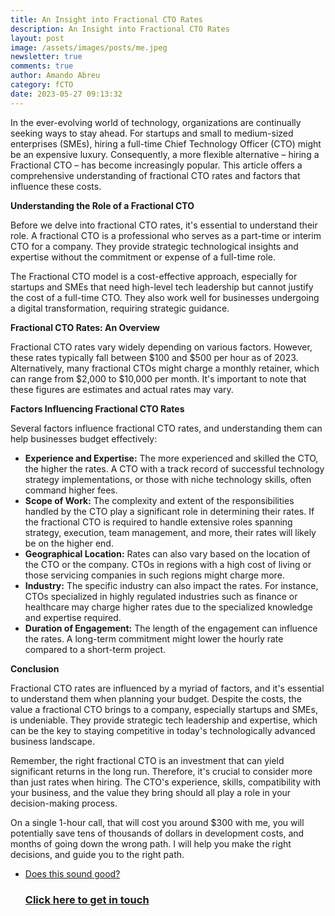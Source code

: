 ```yaml
---
title: An Insight into Fractional CTO Rates
description: An Insight into Fractional CTO Rates
layout: post
image: /assets/images/posts/me.jpeg
newsletter: true
comments: true
author: Amando Abreu
category: fCTO
date: 2023-05-27 09:13:32
---
```

In the ever-evolving world of technology, organizations are continually seeking ways to stay ahead. For startups and small to medium-sized enterprises (SMEs), hiring a full-time Chief Technology Officer (CTO) might be an expensive luxury. Consequently, a more flexible alternative – hiring a Fractional CTO – has become increasingly popular. This article offers a comprehensive understanding of fractional CTO rates and factors that influence these costs.

**Understanding the Role of a Fractional CTO**

Before we delve into fractional CTO rates, it's essential to understand their role. A fractional CTO is a professional who serves as a part-time or interim CTO for a company. They provide strategic technological insights and expertise without the commitment or expense of a full-time role.

The Fractional CTO model is a cost-effective approach, especially for startups and SMEs that need high-level tech leadership but cannot justify the cost of a full-time CTO. They also work well for businesses undergoing a digital transformation, requiring strategic guidance.

**Fractional CTO Rates: An Overview**

Fractional CTO rates vary widely depending on various factors. However, these rates typically fall between $100 and $500 per hour as of 2023. Alternatively, many fractional CTOs might charge a monthly retainer, which can range from $2,000 to $10,000 per month. It's important to note that these figures are estimates and actual rates may vary.

**Factors Influencing Fractional CTO Rates**

Several factors influence fractional CTO rates, and understanding them can help businesses budget effectively:

- **Experience and Expertise:** The more experienced and skilled the CTO, the higher the rates. A CTO with a track record of successful technology strategy implementations, or those with niche technology skills, often command higher fees.
- **Scope of Work:** The complexity and extent of the responsibilities handled by the CTO play a significant role in determining their rates. If the fractional CTO is required to handle extensive roles spanning strategy, execution, team management, and more, their rates will likely be on the higher end.
- **Geographical Location:** Rates can also vary based on the location of the CTO or the company. CTOs in regions with a high cost of living or those servicing companies in such regions might charge more.
- **Industry:** The specific industry can also impact the rates. For instance, CTOs specialized in highly regulated industries such as finance or healthcare may charge higher rates due to the specialized knowledge and expertise required.
- **Duration of Engagement:** The length of the engagement can influence the rates. A long-term commitment might lower the hourly rate compared to a short-term project.

**Conclusion**

Fractional CTO rates are influenced by a myriad of factors, and it's essential to understand them when planning your budget. Despite the costs, the value a fractional CTO brings to a company, especially startups and SMEs, is undeniable. They provide strategic tech leadership and expertise, which can be the key to staying competitive in today's technologically advanced business landscape.

Remember, the right fractional CTO is an investment that can yield significant returns in the long run. Therefore, it's crucial to consider more than just rates when hiring. The CTO's experience, skills, compatibility with your business, and the value they bring should all play a role in your decision-making process.

On a single 1-hour call, that will cost you around $300 with me, you will potentially save tens of thousands of dollars in development costs, and months of going down the wrong path. I will help you make the right decisions, and guide you to the right path.

<ul class="listing">
    <li class="listing__li">
        <a class="listing__link block" href="/book-appointment/">
            <div class="listing__item">
                <div class="listing__type">Does this sound good?</div>
                <h3 class="listing__title">Click here to get in touch</h3>
            </div>
        </a>
    </li>
</ul>